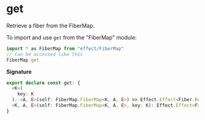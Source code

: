 # get

Retrieve a fiber from the FiberMap.

To import and use `get` from the "FiberMap" module:

```ts
import * as FiberMap from "effect/FiberMap"
// Can be accessed like this
FiberMap.get
```

**Signature**

```ts
export declare const get: {
  <K>(
    key: K
  ): <A, E>(self: FiberMap.FiberMap<K, A, E>) => Effect.Effect<Fiber.RuntimeFiber<A, E>, NoSuchElementException>
  <K, A, E>(self: FiberMap.FiberMap<K, A, E>, key: K): Effect.Effect<Fiber.RuntimeFiber<A, E>, NoSuchElementException>
}
```
